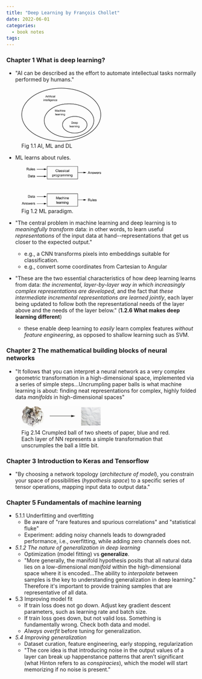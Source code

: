 ```yaml
---
title: "Deep Learning by François Chollet"
date: 2022-06-01
categories:
  - book notes
tags:
---
```


### Chapter 1 What is deep learning?

- "AI can be described as the effort to automate intellectual tasks normally performed by humans."   
<figure>
<img src="../assets/images/chap01-ai.png" style="width:50%">
<figcaption>Fig 1.1 AI, ML and DL</figcaption>
</figure>

- ML learns about rules.
<figure>
<img src="../assets/images/chap01-ml-paradigm.png" style="width:50%">
<figcaption>Fig 1.2 ML paradigm. </figcaption>
</figure>

- "The central problem in machine learning and deep learning is to *meaningfully transform* data: in other words, to learn useful *representations* of the input data at hand--representations that get us closer to the expected output."  
  - e.g., a CNN transforms pixels into embeddings suitable for classification. 
  - e.g., convert some coordinates from Cartesian to Angular
  
- "These are the two essential characteristics of how deep learning learns from data: *the incremental, layer-by-layer way in which increasingly complex representations are developed*, and the fact that *these intermediate incremental representations are learned jointly*, each layer being updated to follow both the representational needs of the layer above and the needs of the layer below." (**1.2.6 What makes deep learning different**)
  - these enable deep learning to *easily* learn complex features *without feature engineering*, as opposed to shallow learning such as SVM.

### Chapter 2 The mathematical building blocks of neural networks
- "It follows that you can interpret a neural network as a very complex geometric transformation in a high-dimensional space, implemented via a series of simple steps...Uncrumpling paper balls is what machine learning is about: finding neat representations for complex, highly folded data *manifolds* in high-dimensional spaces"
<figure>
<img src="../assets/images/chap02-uncrumple-paper.png" style="width:50%">
<figcaption>Fig 2.14 Crumpled ball of two sheets of paper, blue and red. Each layer of NN represents a simple transformation that unscrumples the ball a little bit. </figcaption>
</figure>

### Chapter 3 Introduction to Keras and Tensorflow
- "By choosing a network topology (*architecture of model*), you constrain your space of possibilities (*hypothesis space*) to a specific series of tensor operations, mapping input data to output data."

### Chapter 5 Fundamentals of machine learning
- 5.1.1 Underfitting and overfitting 
  - Be aware of "rare features and spurious correlations" and "statistical fluke"
  - Experiment: adding noisy channels leads to downgraded performance, i.e., overfitting, while adding zero channels does not.
- *5.1.2 The nature of generalization in deep learning*
  - Optimization (model fitting) vs **generalize**.
  - "More generally, the manifold hypothesis posits that all natural data lies on a low-dimensional *manifold* within the high-dimensional space where it is encoded...The ability to *interpolate* between samples is the key to understanding generalization in deep learning." Therefore it's important to provide training samples that are representative of all data.
- 5.3 Improving model fit
  - If train loss does not go down. Adjust key gradient descent parameters, such as learning rate and batch size.
  - If train loss goes down, but not valid loss. Something is fundamentally wrong. Check both data and model.
  - *Always overfit* before tuning for generalization.
- *5.4 Improving generalization*
  - Dataset curation, feature engineering, early stopping, regularization
  - "The core idea is that introducing noise in the output values of a layer can break up happenstance patterns that aren’t significant (what Hinton refers to as *conspiracies*), which the model will start memorizing if no noise is present."
